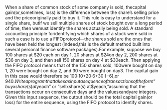 When a share of common stock of some company is sold, thecapital gain(or,sometimes, loss) is the difference between the share’s selling price and the priceoriginally paid to buy it. This rule is easy to understand for a single share, butif we sell multiple shares of stock bought over a long period of time, then wemust identify the shares actually being sold. A standard accounting principle foridentifying which shares of a stock were sold in such a case is to use a FIFOprotocol—the shares sold are the ones that have been held the longest (indeed,this is the default method built into several personal finance software packages).For example, suppose we buy 100 shares at $20 each on day 1, 20 shares at $24on day 2, 200 shares at $36 on day 3, and then sell 150 shares on day 4 at $30each. Then applying the FIFO protocol means that of the 150 shares sold, 100were bought on day 1, 20 were bought on day 2, and 30 were bought on day3. The capital gain in this case would therefore be 100·10+20·6+30·(−6),or $940. Write a program that takes as input a sequence of transactions of theform “buyxshare(s) at$yeach” or “sellxshare(s) at$yeach,”assuming that the transactions occur on consecutive days and the valuesxandyare integers. Given this input sequence, the output should be the total capital gain(or loss) for the entire sequence, using the FIFO protocol to identify shares.
